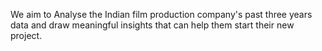 We aim to Analyse the Indian film production company's past three years data and draw meaningful insights that can help them start their new project.

